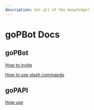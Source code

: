 ```yaml
---
description: Get all of the knowledge!
---
```


# goPBot Docs

## goPBot

[How to invite](how-to-invite.md)

[How to use slash commands](how-to-use-gopbot-slash-commands/)

## goPAPI

[How use](api.md)
